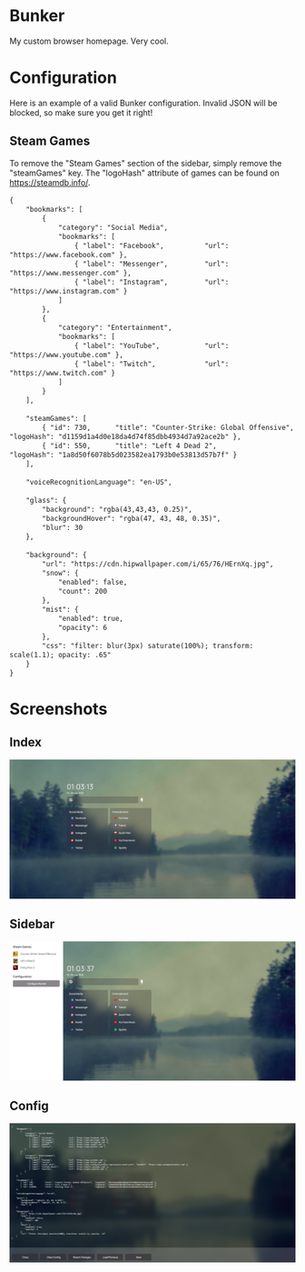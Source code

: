 # Bunker
 My custom browser homepage. Very cool.

# Configuration

Here is an example of a valid Bunker configuration. Invalid JSON will be blocked, so make sure you get it right!

## Steam Games

To remove the "Steam Games" section of the sidebar, simply remove the "steamGames" key. 
The "logoHash" attribute of games can be found on https://steamdb.info/.

```
{
    "bookmarks": [
        {
            "category": "Social Media",
            "bookmarks": [
                { "label": "Facebook",          "url": "https://www.facebook.com" },
                { "label": "Messenger",         "url": "https://www.messenger.com" },
                { "label": "Instagram",         "url": "https://www.instagram.com" }
            ]
        },
        {
            "category": "Entertainment",
            "bookmarks": [
                { "label": "YouTube",           "url": "https://www.youtube.com" },
                { "label": "Twitch",            "url": "https://www.twitch.com" }
            ]
        }
    ],

    "steamGames": [
        { "id": 730,      "title": "Counter-Strike: Global Offensive",  "logoHash": "d1159d1a4d0e18da4d74f85dbb4934d7a92ace2b" },
        { "id": 550,      "title": "Left 4 Dead 2",                     "logoHash": "1a8d50f6078b5d023582ea1793b0e53813d57b7f" }
    ],

    "voiceRecognitionLanguage": "en-US",

    "glass": {
        "background": "rgba(43,43,43, 0.25)",
        "backgroundHover": "rgba(47, 43, 48, 0.35)",
        "blur": 30
    },

    "background": {
        "url": "https://cdn.hipwallpaper.com/i/65/76/HErnXq.jpg",
        "snow": {
            "enabled": false,
            "count": 200
        },
        "mist": {
            "enabled": true,
            "opacity": 6
        },
        "css": "filter: blur(3px) saturate(100%); transform: scale(1.1); opacity: .65"
    }
}
```

# Screenshots

## Index
![Index](/media/example-main.PNG)

## Sidebar
![Sidebar](/media/example-sidebar.PNG)

## Config
![Config](/media/example-config.PNG)

